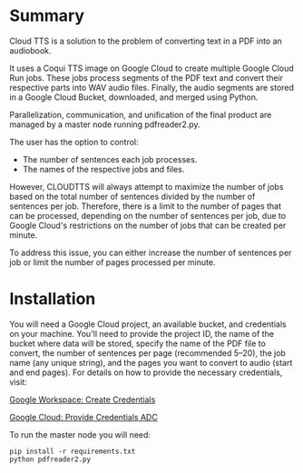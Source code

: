# Summary
Cloud TTS is a solution to the problem of converting text in a PDF into an audiobook.

It uses a Coqui TTS image on Google Cloud to create multiple Google Cloud Run jobs. These jobs process segments of the PDF text and convert their respective parts into WAV audio files. Finally, the audio segments are stored in a Google Cloud Bucket, downloaded, and merged using Python.

Parallelization, communication, and unification of the final product are managed by a master node running pdfreader2.py.

The user has the option to control:

* The number of sentences each job processes.
* The names of the respective jobs and files.

However, CLOUDTTS will always attempt to maximize the number of jobs based on the total number of sentences divided by the number of sentences per job. Therefore, there is a limit to the number of pages that can be processed, depending on the number of sentences per job, due to Google Cloud's restrictions on the number of jobs that can be created per minute.

To address this issue, you can either increase the number of sentences per job or limit the number of pages processed per minute.

# Installation
You will need a Google Cloud project, an available bucket, and credentials on your machine. You'll need to provide the project ID, the name of the bucket where data will be stored, specify the name of the PDF file to convert, the number of sentences per page (recommended 5–20), the job name (any unique string), and the pages you want to convert to audio (start and end pages). For details on how to provide the necessary credentials, visit:

[Google Workspace: Create Credentials](https://developers.google.com/workspace/guides/create-credentials)

[Google Cloud: Provide Credentials ADC](https://cloud.google.com/docs/authentication)

To run the master node you will need:

```
pip install -r requirements.txt
python pdfreader2.py
```

